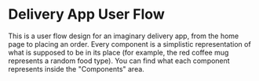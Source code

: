 # Delivery App User Flow
This is a user flow design for an imaginary delivery app, from the home page to placing an order.
Every component is a simplistic representation of what is supposed to be in its place (for example, the red coffee mug represents a random food type).
You can find what each component represents inside the "Components" area.

